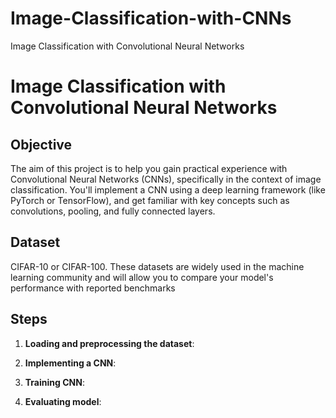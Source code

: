 # Image-Classification-with-CNNs
Image Classification with Convolutional Neural Networks

# Image Classification with Convolutional Neural Networks

## Objective
The aim of this project is to help you gain practical experience with Convolutional Neural Networks (CNNs), specifically in the context of image classification. You'll implement a CNN using a deep learning framework (like PyTorch or TensorFlow), and get familiar with key concepts such as convolutions, pooling, and fully connected layers.

## Dataset
CIFAR-10 or CIFAR-100. These datasets are widely used in the machine learning community and will allow you to compare your model's performance with reported benchmarks

## Steps

1. **Loading and preprocessing the dataset**: 

2. **Implementing a CNN**: 

3. **Training CNN**: 
4. **Evaluating model**: